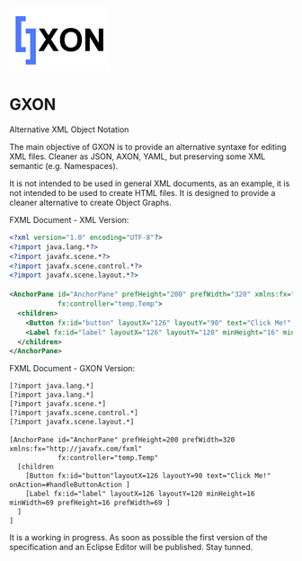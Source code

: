 
![GXON](images/gxon.png)

# GXON

Alternative XML Object Notation

The main objective of GXON is to provide an alternative syntaxe for editing XML files. Cleaner as JSON, AXON, YAML, but preserving some XML semantic (e.g. Namespaces).

It is not intended to be used in general XML documents, as an example, it is not intended to be used to create HTML files. It is designed to provide a cleaner alternative to create Object Graphs.

FXML Document - XML Version:
```xml
<?xml version="1.0" encoding="UTF-8"?>
<?import java.lang.*?>
<?import javafx.scene.*?>
<?import javafx.scene.control.*?>
<?import javafx.scene.layout.*?>

<AnchorPane id="AnchorPane" prefHeight="200" prefWidth="320" xmlns:fx="http://javafx.com/fxml" 
            fx:controller="temp.Temp">
  <children>
    <Button fx:id="button" layoutX="126" layoutY="90" text="Click Me!" onAction="#handleButtonAction"  />
    <Label fx:id="label" layoutX="126" layoutY="120" minHeight="16" minWidth="69" prefHeight="16" prefWidth="69" />
  </children>
</AnchorPane>
```

FXML Document - GXON Version:

```
[?import java.lang.*]
[?import java.lang.*]
[?import javafx.scene.*]
[?import javafx.scene.control.*]
[?import javafx.scene.layout.*]

[AnchorPane id="AnchorPane" prefHeight=200 prefWidth=320 xmlns:fx="http://javafx.com/fxml"   
            fx:controller="temp.Temp"
  [children
    [Button fx:id="button"layoutX=126 layoutY=90 text="Click Me!" onAction=#handleButtonAction ]
    [Label fx:id="label" layoutX=126 layoutY=120 minHeight=16 minWidth=69 prefHeight=16 prefWidth=69 ]
  ]
]
```

It is a working in progress. As soon as possible the first version of the specification and an Eclipse Editor will be published. Stay tunned.

